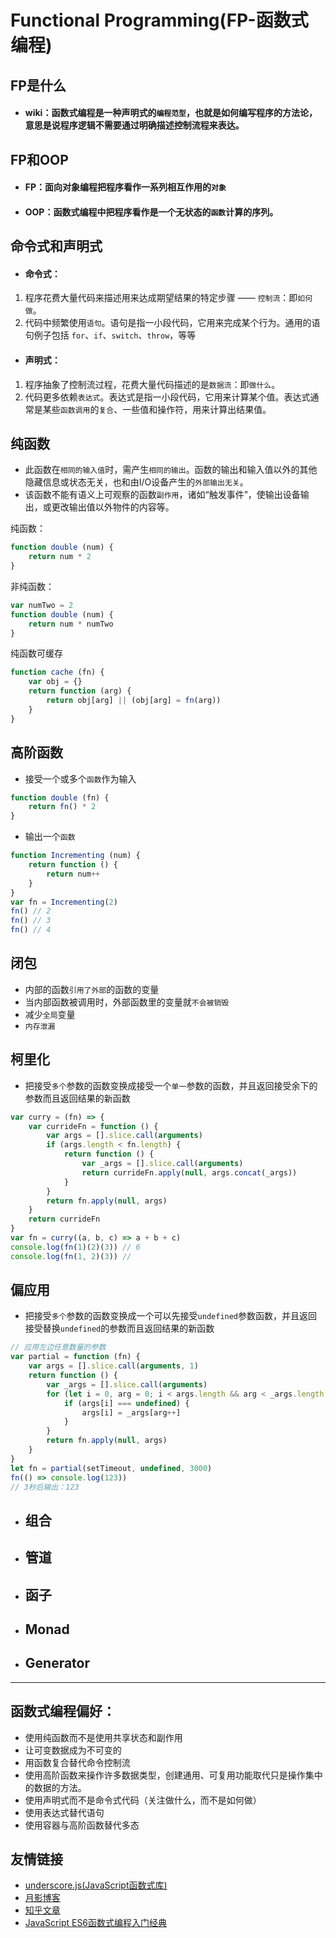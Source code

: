 # **Functional Programming(FP-函数式编程)**
## FP是什么
- #### wiki：函数式编程是一种声明式的`编程范型`，也就是如何编写程序的方法论，意思是说程序逻辑不需要通过明确描述控制流程来表达。
## FP和OOP
- #### FP：面向对象编程把程序看作一系列相互作用的`对象`
- #### OOP：函数式编程中把程序看作是一个无状态的`函数`计算的序列。
## 命令式和声明式
- #### 命令式：
1. 程序花费大量代码来描述用来达成期望结果的特定步骤 —— `控制流`：即`如何做`。
2. 代码中频繁使用`语句`。语句是指一小段代码，它用来完成某个行为。通用的语句例子包括 `for`、`if`、`switch`、`throw`，等等
- #### 声明式：
1. 程序抽象了控制流过程，花费大量代码描述的是`数据流`：即`做什么`。
2. 代码更多依赖`表达式`。表达式是指一小段代码，它用来计算某个值。表达式通常是某些`函数调用`的`复合`、一些值和操作符，用来计算出结果值。
## 纯函数
 - 此函数在`相同的输入值`时，需产生`相同的输出`。函数的输出和输入值以外的其他隐藏信息或状态无关，也和由I/O设备产生的`外部输出无关`。
 - 该函数不能有语义上可观察的函数`副作用`，诸如“触发事件”，使输出设备输出，或更改输出值以外物件的内容等。

纯函数：
``` javascript
function double (num) {
    return num * 2
}
```
非纯函数：
``` javascript
var numTwo = 2
function double (num) {
    return num * numTwo
}
```
纯函数可缓存
``` javascript
function cache (fn) {
    var obj = {}
    return function (arg) {
        return obj[arg] || (obj[arg] = fn(arg))
    }
}
```
## 高阶函数
 - 接受一个或多个`函数`作为输入
``` javascript
function double (fn) {
    return fn() * 2
}
```
 - 输出一个`函数`
``` javascript
function Incrementing (num) {
    return function () {
        return num++
    }
}
var fn = Incrementing(2)
fn() // 2
fn() // 3
fn() // 4
```
## 闭包
- 内部的函数`引用了外部`的函数的变量
- 当内部函数被调用时，外部函数里的变量就`不会被销毁`
- 减少`全局`变量
- `内存泄漏`
## 柯里化
- 把接受`多个`参数的函数变换成接受一个`单一`参数的函数，并且返回接受余下的参数而且返回结果的新函数
``` javascript
var curry = (fn) => {
    var currideFn = function () {
        var args = [].slice.call(arguments)
        if (args.length < fn.length) {
            return function () {
                var _args = [].slice.call(arguments)
                return currideFn.apply(null, args.concat(_args))
            }
        }
        return fn.apply(null, args)
    }
    return currideFn
}
var fn = curry((a, b, c) => a + b + c)
console.log(fn(1)(2)(3)) // 6
console.log(fn(1, 2)(3)) // 
```
## 偏应用
- 把接受`多个`参数的函数变换成一个可以先接受`undefined`参数函数，并且返回接受替换`undefined`的参数而且返回结果的新函数
``` javascript
// 应用左边任意数量的参数
var partial = function (fn) {
    var args = [].slice.call(arguments, 1)
    return function () {
        var _args = [].slice.call(arguments)
        for (let i = 0, arg = 0; i < args.length && arg < _args.length; i++) {
            if (args[i] === undefined) {
                args[i] = _args[arg++]
            }
        }
        return fn.apply(null, args)
    }
}
let fn = partial(setTimeout, undefined, 3000)
fn(() => console.log(123))
// 3秒后输出：123
```
- ## 组合
- ## 管道
- ## 函子
- ## Monad
- ## Generator
---
## 函数式编程偏好：

- 使用纯函数而不是使用共享状态和副作用
- 让可变数据成为不可变的
- 用函数复合替代命令控制流
- 使用高阶函数来操作许多数据类型，创建通用、可复用功能取代只是操作集中的数据的方法。
- 使用声明式而不是命令式代码（关注做什么，而不是如何做）
- 使用表达式替代语句
- 使用容器与高阶函数替代多态
## 友情链接
- [underscore.js(JavaScript函数式库)](http://www.css88.com/doc/underscore/)
- [月影博客](https://www.h5jun.com/)
- [知乎文章](https://zhuanlan.zhihu.com/p/21714695)
- [JavaScript ES6函数式编程入门经典](https://book.douban.com/subject/30180100/)
